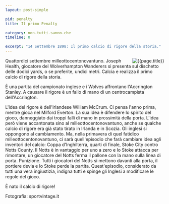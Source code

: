 ```yaml
---
layout: post-simple

pid: penalty
title: Il primo Penalty

category: non-tutti-sanno-che
timeline: 0

excerpt: "14 Settembre 1898: Il primo calcio di rigore della storia."
---
```

<img class="responsive-img border margin-1em w50" src="{{site.baseurl}}/assets/pics/{{page.pid}}/rigore.jpg" alt="{{page.title}}" align="right">
Quattordici settembre milleottocentonovantuno.
Joseph Health, giocatore del Wolverhampton Wanderers si presenta sul dischetto delle dodici yards, o se preferite, undici metri. Calcia e realizza il primo calcio di rigore della storia.

È una partita del campionato inglese e i Wolves affrontano l'Accrington Stanley. A causare il rigore è un fallo di mano di un centrocampista dell'Accrington.

L'idea del rigore è dell'irlandese William McCrum. Ci pensa l'anno prima, mentre gioca nel Milford Everton. La sua idea è difendere lo spirito del gioco, danneggiato dai troppi falli di mano in prossimità della porta.
L'idea però viene accantonata sino al milleottocentonovantuno, anche se qualche calcio di rigore era già stato tirato in Irlanda e in Scozia. Gli inglesi si oppongono al cambiamento. Ma, nella primavera di quel fatidico milleottocentonovantuno, ci sarà quell'episodio che farà cambiare idea agli inventori del calcio: Coppa d'Inghilterra, quarti di finale, Stoke City contro Notts County. Il Notts è in vantaggio per uno a zero e lo Stoke attacca per rimontare, un giocatore del Notts ferma il pallone con la mano sulla linea di porta. Punizione. Tutti i giocatori del Notts si mettono davanti alla porta, il portiere devia e lo Stoke perde la partita.
Quest'episodio, considerato da tutti una vera ingiustizia, indigna tutti e spinge gli Inglesi a modificare le regole del gioco. 

È nato il calcio di rigore!

<div class="post-disclaimer">
Fotografia: sportvintage.it
</div>